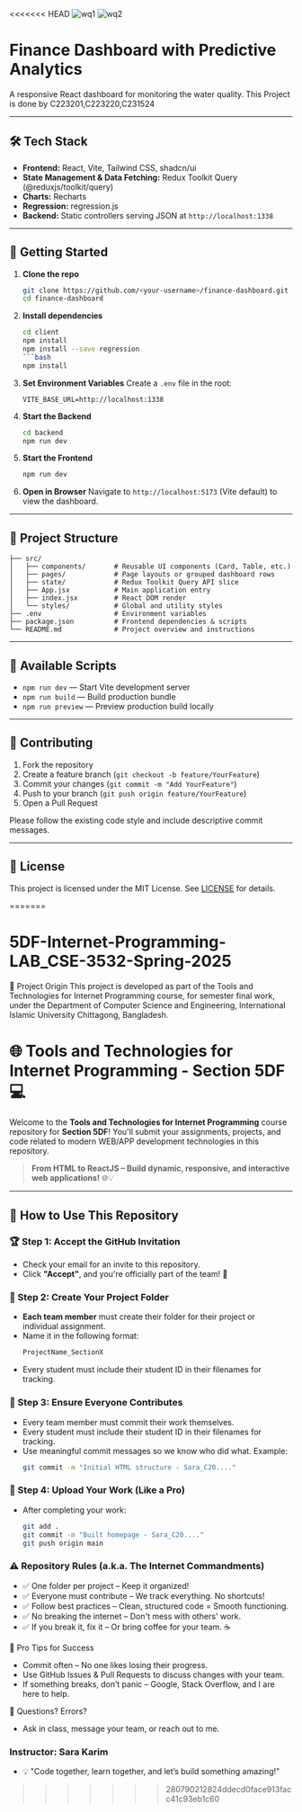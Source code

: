 <<<<<<< HEAD
![wq1](https://github.com/user-attachments/assets/cb023415-ac4a-4284-be11-5bc2a5ea12bd)
![wq2](https://github.com/user-attachments/assets/897d0e64-2ba9-4a4e-8b48-017bd29a3202)

# Finance Dashboard with Predictive Analytics

A responsive React dashboard for monitoring the water quality. This Project is done by C223201,C223220,C231524 

---



## 🛠 Tech Stack

- **Frontend:** React, Vite, Tailwind CSS, shadcn/ui
- **State Management & Data Fetching:** Redux Toolkit Query (@reduxjs/toolkit/query)
- **Charts:** Recharts
- **Regression:** regression.js
- **Backend:** Static controllers serving JSON at `http://localhost:1338`

---

## 🚀 Getting Started

1. **Clone the repo**
   ```bash
   git clone https://github.com/<your-username>/finance-dashboard.git
   cd finance-dashboard
   ```

2. **Install dependencies**
   ```bash
   cd client
   npm install
   npm install --save regression
   ```bash
   npm install
   ```

3. **Set Environment Variables**
   Create a `.env` file in the root:
   ```env
   VITE_BASE_URL=http://localhost:1338
   ```

4. **Start the Backend** 
   ```bash
   cd backend
   npm run dev
   ```

5. **Start the Frontend**
   ```bash
   npm run dev
   ```

6. **Open in Browser**
   Navigate to `http://localhost:5173` (Vite default) to view the dashboard.

---

## 📁 Project Structure

```
├── src/
│   ├── components/       # Reusable UI components (Card, Table, etc.)
│   ├── pages/            # Page layouts or grouped dashboard rows
│   ├── state/            # Redux Toolkit Query API slice
│   ├── App.jsx           # Main application entry
│   ├── index.jsx         # React DOM render
│   └── styles/           # Global and utility styles
├── .env                  # Environment variables
├── package.json          # Frontend dependencies & scripts
└── README.md             # Project overview and instructions
```

---


## 🔧 Available Scripts

- `npm run dev` — Start Vite development server
- `npm run build` — Build production bundle
- `npm run preview` — Preview production build locally

---

## 🤝 Contributing

1. Fork the repository
2. Create a feature branch (`git checkout -b feature/YourFeature`)
3. Commit your changes (`git commit -m "Add YourFeature"`)
4. Push to your branch (`git push origin feature/YourFeature`)
5. Open a Pull Request

Please follow the existing code style and include descriptive commit messages.

---

## 📜 License

This project is licensed under the MIT License. See [LICENSE](LICENSE) for details.

=======
# 5DF-Internet-Programming-LAB_CSE-3532-Spring-2025
📍 Project Origin This project is developed as part of the Tools and Technologies for Internet Programming course, for semester final work, under the Department of Computer Science and Engineering, International Islamic University Chittagong, Bangladesh.

# 🌐 Tools and Technologies for Internet Programming - Section 5DF 💻  
Welcome to the **Tools and Technologies for Internet Programming** course repository for **Section 5DF**! You'll submit your assignments, projects, and code related to modern WEB/APP development technologies in this repository.

> **From HTML to ReactJS – Build dynamic, responsive, and interactive web applications!** 🌐💡

---

## 📌 How to Use This Repository  

### 🏆 Step 1: Accept the GitHub Invitation  
- Check your email for an invite to this repository.  
- Click **"Accept"**, and you're officially part of the team! 🎉  

### 📂 Step 2: Create Your Project Folder  
- **Each team member** must create their folder for their project or individual assignment.  
- Name it in the following format:  
  ```bash
  ProjectName_SectionX
- Every student must include their student ID in their filenames for tracking.

### 🤝 Step 3: Ensure Everyone Contributes
- Every team member must commit their work themselves.
- Every student must include their student ID in their filenames for tracking.
- Use meaningful commit messages so we know who did what.
Example: 
  ```bash
  git commit -m "Initial HTML structure - Sara_C20...."

### 🚀 Step 4: Upload Your Work (Like a Pro)
- After completing your work:
  ```bash
  git add .
  git commit -m "Built homepage - Sara_C20...."
  git push origin main

### ⚠️ Repository Rules (a.k.a. The Internet Commandments)
- ✅ One folder per project – Keep it organized!
- ✅ Everyone must contribute – We track everything. No shortcuts!
- ✅ Follow best practices – Clean, structured code = Smooth functioning.
- ✅ No breaking the internet – Don't mess with others' work.
- ✅ If you break it, fix it – Or bring coffee for your team. ☕

🚀 Pro Tips for Success
- Commit often – No one likes losing their progress.
- Use GitHub Issues & Pull Requests to discuss changes with your team.
- If something breaks, don’t panic – Google, Stack Overflow, and I are here to help.

📢 Questions? Errors?
- Ask in class, message your team, or reach out to me.

### Instructor: Sara Karim
- 💡 "Code together, learn together, and let’s build something amazing!"
>>>>>>> 280790212824ddecd0face913facc41c93eb1c60
